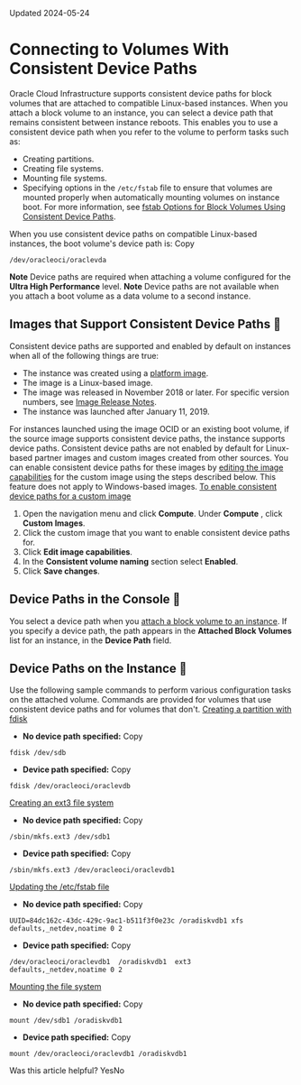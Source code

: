 Updated 2024-05-24
# Connecting to Volumes With Consistent Device Paths
Oracle Cloud Infrastructure supports consistent device paths for block volumes that are attached to compatible Linux-based instances. When you attach a block volume to an instance, you can select a device path that remains consistent between instance reboots. This enables you to use a consistent device path when you refer to the volume to perform tasks such as:
  * Creating partitions.
  * Creating file systems.
  * Mounting file systems.
  * Specifying options in the `/etc/fstab` file to ensure that volumes are mounted properly when automatically mounting volumes on instance boot. For more information, see [fstab Options for Block Volumes Using Consistent Device Paths](https://docs.oracle.com/en-us/iaas/Content/Block/References/fstaboptionsconsistentdevicepaths.htm#fstab_Options_for_Block_Volumes_Using_Consistent_Device_Paths).


When you use consistent device paths on compatible Linux-based instances, the boot volume's device path is:
Copy
```
/dev/oracleoci/oraclevda
```

**Note** Device paths are required when attaching a volume configured for the **Ultra High Performance** level.
**Note** Device paths are not available when you attach a boot volume as a data volume to a second instance.
## Images that Support Consistent Device Paths 🔗 
Consistent device paths are supported and enabled by default on instances when all of the following things are true:
  * The instance was created using a [platform image](https://docs.oracle.com/iaas/Content/Compute/References/images.htm).
  * The image is a Linux-based image.
  * The image was released in November 2018 or later. For specific version numbers, see [Image Release Notes](https://docs.oracle.com/iaas/images/).
  * The instance was launched after January 11, 2019.


For instances launched using the image OCID or an existing boot volume, if the source image supports consistent device paths, the instance supports device paths.
Consistent device paths are not enabled by default for Linux-based partner images and custom images created from other sources. You can enable consistent device paths for these images by [editing the image capabilities](https://docs.oracle.com/iaas/Content/Compute/Tasks/configuringimagecapabilities.htm) for the custom image using the steps described below. This feature does not apply to Windows-based images.
[To enable consistent device paths for a custom image](https://docs.oracle.com/en-us/iaas/Content/Block/References/consistentdevicepaths.htm)
  1. Open the navigation menu and click **Compute**. Under **Compute** , click **Custom Images**. 
  2. Click the custom image that you want to enable consistent device paths for.
  3. Click **Edit image capabilities**.
  4. In the **Consistent volume naming** section select **Enabled**.
  5. Click **Save changes**.


## Device Paths in the Console 🔗 
You select a device path when you [attach a block volume to an instance](https://docs.oracle.com/en-us/iaas/Content/Block/Tasks/attachingavolume.htm#top "Attach a block volume to a compute instance to expand the available storage on the instance.").
If you specify a device path, the path appears in the **Attached Block Volumes** list for an instance, in the **Device Path** field. 
## Device Paths on the Instance 🔗 
Use the following sample commands to perform various configuration tasks on the attached volume. Commands are provided for volumes that use consistent device paths and for volumes that don't.
[Creating a partition with fdisk](https://docs.oracle.com/en-us/iaas/Content/Block/References/consistentdevicepaths.htm)
  * **No device path specified:**
Copy
```
fdisk /dev/sdb
```

  * **Device path specified:**
Copy
```
fdisk /dev/oracleoci/oraclevdb
```



[Creating an ext3 file system](https://docs.oracle.com/en-us/iaas/Content/Block/References/consistentdevicepaths.htm)
  * **No device path specified:**
Copy
```
/sbin/mkfs.ext3 /dev/sdb1
```

  * **Device path specified:**
Copy
```
/sbin/mkfs.ext3 /dev/oracleoci/oraclevdb1
```



[Updating the /etc/fstab file](https://docs.oracle.com/en-us/iaas/Content/Block/References/consistentdevicepaths.htm)
  * **No device path specified:**
Copy
```
UUID=84dc162c-43dc-429c-9ac1-b511f3f0e23c /oradiskvdb1 xfs defaults,_netdev,noatime 0 2
```

  * **Device path specified:**
Copy
```
/dev/oracleoci/oraclevdb1  /oradiskvdb1  ext3  defaults,_netdev,noatime 0 2
```



[Mounting the file system](https://docs.oracle.com/en-us/iaas/Content/Block/References/consistentdevicepaths.htm)
  * **No device path specified:**
Copy
```
mount /dev/sdb1 /oradiskvdb1
```

  * **Device path specified:**
Copy
```
mount /dev/oracleoci/oraclevdb1 /oradiskvdb1
```



Was this article helpful?
YesNo

